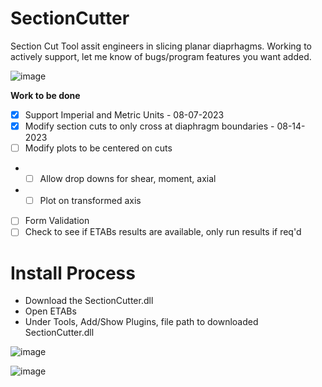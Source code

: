 # SectionCutter

Section Cut Tool assit engineers in slicing planar diaprhagms. Working to actively support, let me know of bugs/program features you want added.

![image](https://github.com/retug/SectionCutter/assets/45467091/0468ba99-8522-447b-9961-20aa44df3fba)


**Work to be done**

- [x] Support Imperial and Metric Units - 08-07-2023
- [x] Modify section cuts to only cross at diaphragm boundaries - 08-14-2023
- [ ] Modify plots to be centered on cuts
- - [ ] Allow drop downs for shear, moment, axial
- - [ ] Plot on transformed axis      
- [ ] Form Validation
- [ ] Check to see if ETABs results are available, only run results if req'd

# Install Process
- Download the SectionCutter.dll
- Open ETABs
- Under Tools, Add/Show Plugins, file path to  downloaded SectionCutter.dll

![image](https://github.com/retug/SectionCutter/assets/45467091/0a290a11-b58d-49fa-a12e-5ec32fd039b8)


![image](https://github.com/retug/SectionCutter/assets/45467091/b7a3a272-10cf-4abf-8db4-292460e2459c)



